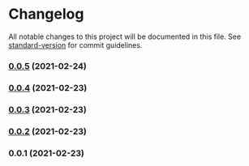# Changelog

All notable changes to this project will be documented in this file. See [standard-version](https://github.com/conventional-changelog/standard-version) for commit guidelines.

### [0.0.5](https://github.com/pahud/projen-automate-it/compare/v0.0.4...v0.0.5) (2021-02-24)

### [0.0.4](https://github.com/pahud/projen-extensions/compare/v0.0.3...v0.0.4) (2021-02-23)

### [0.0.3](https://github.com/pahud/projen-extensions/compare/v0.0.2...v0.0.3) (2021-02-23)

### [0.0.2](https://github.com/pahud/projen-extensions/compare/v0.0.1...v0.0.2) (2021-02-23)

### 0.0.1 (2021-02-23)
